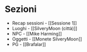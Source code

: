 
# Sezioni

- Recap sessioni - [[Sessione 1]]
- Luoghi - [[SilveryMoon (città)]]
- NPC - [[Mike Harming]]
- Oggetti - [[Monete SilveryMoon]]
- PG - [[Brafalar]]


